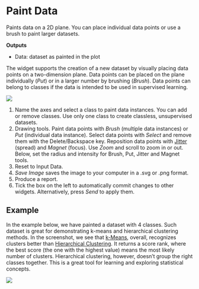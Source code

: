 Paint Data
==========

Paints data on a 2D plane. You can place individual data points or use a brush to paint larger datasets.

**Outputs**

- Data: dataset as painted in the plot

The widget supports the creation of a new dataset by visually placing data points on a two-dimension plane. Data points can be placed on the plane individually (*Put*) or in a larger number by brushing (*Brush*). Data points can belong to classes if the data is intended to be used in supervised learning.

![](images/PaintData-stamped.png)

1. Name the axes and select a class to paint data instances. You can add or remove classes. Use only one class to create classless, unsupervised datasets.
2. Drawing tools. Paint data points with *Brush* (multiple data instances) or *Put* (individual data instance). Select data points with *Select* and remove them with the Delete/Backspace key. Reposition data points with [Jitter](https://en.wikipedia.org/wiki/Jitter) (spread) and *Magnet* (focus). Use *Zoom* and scroll to zoom in or out. Below, set the radius and intensity for Brush, Put, Jitter and Magnet tools.
3. Reset to Input Data.
4. *Save Image* saves the image to your computer in a .svg or .png format.
5. Produce a report.
6. Tick the box on the left to automatically commit changes to other widgets. Alternatively, press *Send* to apply them.

Example
-------

In the example below, we have painted a dataset with 4 classes. Such dataset is great for demonstrating k-means and hierarchical clustering methods. In the screenshot, we see that [k-Means](../unsupervised/kmeansclustering.md), overall, recognizes clusters better than [Hierarchical Clustering](../unsupervised/hierarchicalclustering.md). It returns a score rank, where the best score (the one with the highest value) means the most likely number of clusters. Hierarchical clustering, however, doesn’t group the right classes together. This is a great tool for learning and exploring statistical concepts.

![](images/PaintData-Example.png)

